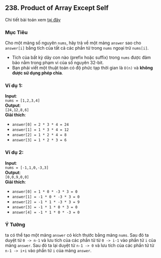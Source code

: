 ## 238. Product of Array Except Self

Chi tiết bài toán xem [tại đây](https://leetcode.com/problems/product-of-array-except-self/description/?envType=study-plan-v2&envId=top-interview-150)

### Mục Tiêu

Cho một mảng số nguyên `nums`, hãy trả về một mảng `answer` sao cho `answer[i]` bằng tích của tất cả các phần tử trong `nums` ngoại trừ `nums[i]`.

- Tích của bất kỳ dãy con nào (prefix hoặc suffix) trong `nums` được đảm bảo nằm trong phạm vi của số nguyên 32-bit.
- Bạn phải viết một thuật toán có độ phức tạp thời gian là `O(n)` và **không được sử dụng phép chia**.

### Ví dụ 1:
**Input**:  
`nums = [1,2,3,4]`  
**Output**:  
`[24,12,8,6]`  
**Giải thích**:
- `answer[0] = 2 * 3 * 4 = 24`
- `answer[1] = 1 * 3 * 4 = 12`
- `answer[2] = 1 * 2 * 4 = 8`
- `answer[3] = 1 * 2 * 3 = 6`

### Ví dụ 2:
**Input**:  
`nums = [-1,1,0,-3,3]`  
**Output**:  
`[0,0,9,0,0]`  
**Giải thích**:
- `answer[0] = 1 * 0 * -3 * 3 = 0`
- `answer[1] = -1 * 0 * -3 * 3 = 0`
- `answer[2] = -1 * 1 * -3 * 3 = 9`
- `answer[3] = -1 * 1 * 0 * 3 = 0`
- `answer[4] = -1 * 1 * 0 * -3 = 0`

### Ý Tưởng
ta có thể tạo một mảng `answer` có kích thước bằng mảng `nums`.
Sau đó ta duyệt từ `0 -> n-1` và lưu tích của các phần tử từ `0 -> i-1` vào phần tử `i` của mảng `answer`.
Sau đó ta lại duyệt từ `n-1 -> 0` và lưu tích của các phần tử từ `n-1 -> i+i` vào phần tử `i` của mảng `answer`.